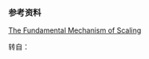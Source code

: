 


### 参考资料
[The Fundamental Mechanism of Scaling](https://brooker.co.za/blog/2021/01/22/cloud-scale.html)

转自：